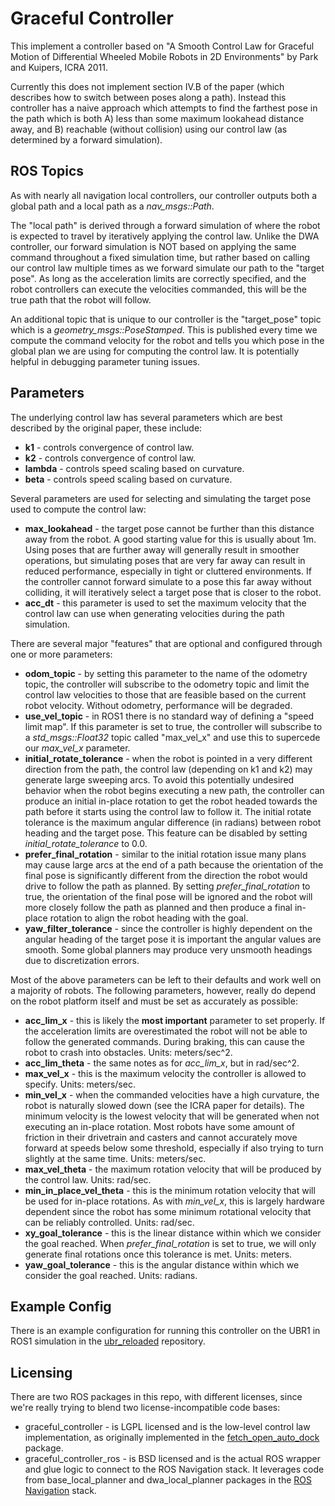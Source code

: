 # Graceful Controller

This implement a controller based on "A Smooth Control Law for Graceful
Motion of Differential Wheeled Mobile Robots in 2D Environments" by Park
and Kuipers, ICRA 2011.

Currently this does not implement section IV.B of the paper (which
describes how to switch between poses along a path). Instead this controller
has a naive approach which attempts to find the farthest pose in the path
which is both A) less than some maximum lookahead distance away, and B)
reachable (without collision) using our control law (as determined by
a forward simulation).

## ROS Topics

As with nearly all navigation local controllers, our controller outputs
both a global path and a local path as a _nav_msgs::Path_.

The "local path" is derived through a forward simulation of where
the robot is expected to travel by iteratively applying the control law.
Unlike the DWA controller, our forward simulation is NOT based on applying
the same command throughout a fixed simulation time, but rather based
on calling our control law multiple times as we forward simulate our
path to the "target pose". As long as the acceleration limits are
correctly specified, and the robot controllers can execute the velocities
commanded, this will be the true path that the robot will follow.

An additional topic that is unique to our controller is the "target_pose"
topic which is a _geometry_msgs::PoseStamped_. This is published every
time we compute the command velocity for the robot and tells you which
pose in the global plan we are using for computing the control law. It
is potentially helpful in debugging parameter tuning issues.

## Parameters

The underlying control law has several parameters which are best described
by the original paper, these include:

 * **k1** - controls convergence of control law.
 * **k2** - controls convergence of control law.
 * **lambda** - controls speed scaling based on curvature.
 * **beta** - controls speed scaling based on curvature.

Several parameters are used for selecting and simulating the target pose used
to compute the control law:

 * **max_lookahead** - the target pose cannot be further than this distance
   away from the robot. A good starting value for this is usually about 1m.
   Using poses that are further away will generally result in smoother
   operations, but simulating poses that are very far away can result in
   reduced performance, especially in tight or cluttered environments.
   If the controller cannot forward simulate to a pose this far away without
   colliding, it will iteratively select a target pose that is closer to the
   robot.
* **acc_dt** - this parameter is used to set the maximum velocity that the
   control law can use when generating velocities during the path simulation.

There are several major "features" that are optional and configured through
one or more parameters:

 * **odom_topic** - by setting this parameter to the name of the odometry
   topic, the controller will subscribe to the odometry topic and limit
   the control law velocities to those that are feasible based on the current
   robot velocity. Without odometry, performance will be degraded.
 * **use_vel_topic** - in ROS1 there is no standard way of defining a
   "speed limit map". If this parameter is set to true, the controller will
   subscribe to a _std_msgs::Float32_ topic called "max_vel_x" and use this
   to supercede our _max_vel_x_ parameter.
 * **initial_rotate_tolerance** - when the robot is pointed in a very
   different direction from the path, the control law (depending on k1 and k2)
   may generate large sweeping arcs. To avoid this potentially undesired behavior
   when the robot begins executing a new path, the controller can produce an
   initial in-place rotation to get the robot headed towards the path before it
   starts using the control law to follow it. The initial rotate tolerance is
   the maximum angular difference (in radians) between robot heading and the
   target pose. This feature can be disabled by setting _initial_rotate_tolerance_
   to 0.0.
 * **prefer_final_rotation** - similar to the initial rotation issue many
   plans may cause large arcs at the end of a path because the orientation of
   the final pose is significantly different from the direction the robot would
   drive to follow the path as planned. By setting _prefer_final_rotation_ to
   true, the orientation of the final pose will be ignored and the robot will
   more closely follow the path as planned and then produce a final in-place
   rotation to align the robot heading with the goal.
 * **yaw_filter_tolerance** - since the controller is highly dependent on the
   angular heading of the target pose it is important the angular values are
   smooth. Some global planners may produce very unsmooth headings due to
   discretization errors.

Most of the above parameters can be left to their defaults and work well
on a majority of robots. The following parameters, however, really do
depend on the robot platform itself and must be set as accurately as
possible:

 * **acc_lim_x** - this is likely the **most important** parameter to set
   properly. If the acceleration limits are overestimated the robot will not
   be able to follow the generated commands. During braking, this can cause
   the robot to crash into obstacles. Units: meters/sec^2.
 * **acc_lim_theta** - the same notes as for _acc_lim_x_, but in rad/sec^2.
 * **max_vel_x** - this is the maximum velocity the controller is allowed to
   specify. Units: meters/sec.
 * **min_vel_x** - when the commanded velocities have a high curvature, the
   robot is naturally slowed down (see the ICRA paper for details). The minimum
   velocity is the lowest velocity that will be generated when not executing
   an in-place rotation. Most robots have some amount of friction in their
   drivetrain and casters and cannot accurately move forward at speeds below
   some threshold, especially if also trying to turn slightly at the same time.
   Units: meters/sec.
 * **max_vel_theta** - the maximum rotation velocity that will be produced by
   the control law. Units: rad/sec.
 * **min_in_place_vel_theta** - this is the minimum rotation velocity that
   will be used for in-place rotations. As with _min_vel_x_, this is largely
   hardware dependent since the robot has some minimum rotational velocity
   that can be reliably controlled. Units: rad/sec.
 * **xy_goal_tolerance** - this is the linear distance within which we consider
   the goal reached. When _prefer_final_rotation_ is set to true, we will only
   generate final rotations once this tolerance is met. Units: meters.
 * **yaw_goal_tolerance** - this is the angular distance within which we consider
   the goal reached. Units: radians.

## Example Config

There is an example configuration for running this controller on the UBR1
in ROS1 simulation in the
[ubr_reloaded](https://github.com/mikeferguson/ubr_reloaded/tree/ros1)
repository.

## Licensing

There are two ROS packages in this repo, with different licenses, since
we're really trying to blend two license-incompatible code bases:

 * graceful_controller - is LGPL licensed and is the low-level control
   law implementation, as originally implemented in the
   [fetch_open_auto_dock](https://github.com/fetchrobotics/fetch_open_auto_dock)
   package.
 * graceful_controller_ros - is BSD licensed and is the actual ROS wrapper
   and glue logic to connect to the ROS Navigation stack. It leverages code
   from base_local_planner and dwa_local_planner packages in the
   [ROS Navigation](https://github.com/ros-planning/navigation) stack.
